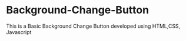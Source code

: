 # Background-Change-Button
This is a Basic Background Change Button developed  using HTML,CSS, Javascript

